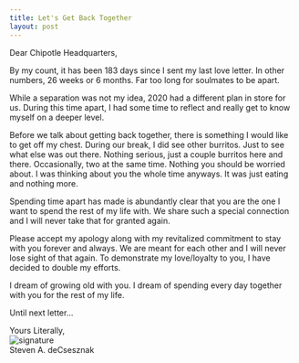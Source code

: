 ```yaml
---
title: Let's Get Back Together
layout: post
---
```


Dear Chipotle Headquarters, 

By my count, it has been 183 days since I sent my last love letter. In other numbers, 26 weeks or 6 months.  Far too long for soulmates to be apart.    

While a separation was not my idea, 2020 had a different plan in store for us.  During this time apart, I had some time to reflect and really get to know myself on a deeper level.

Before we talk about getting back together, there is something I would like to get off my chest.  During our break, I did see other burritos.  Just to see what else was out there.  Nothing serious, just a couple burritos here and there.  Occasionally, two at the same time.  Nothing you should be worried about.  I was thinking about you the whole time anyways. It was just eating and nothing more.  

Spending time apart has made is abundantly clear that you are the one I want to spend the rest of my life with.  We share such a special connection and I will never take that for granted again. 

Please accept my apology along with my revitalized commitment to stay with you forever and always.  We are meant for each other and I will never lose sight of that again. To demonstrate my love/loyalty to you, I have decided to double my efforts.

I dream of growing old with you.  I dream of spending every day together with you for the rest of my life. 

Until next letter...

Yours Literally,<br>
![signature](https://fontmeme.com/permalink/200925/c101f6549bbb85c94b3d8b47e8b8e244.png)<br>
Steven A. deCsesznak